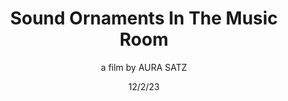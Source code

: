 ---
title: Sound Ornaments In The Music Room
subtitle: a film by AURA SATZ
date: 12/2/23
thumbnail: soundornaments.jpg
related: []
category: ['films']
---
